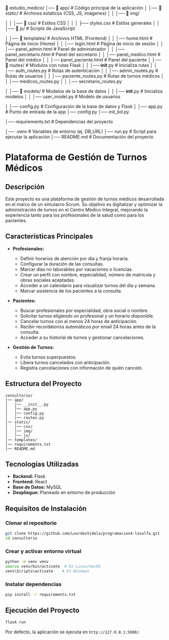 📁 estudio_medico/
│── 📁 app/                      # Código principal de la aplicación
│   │── 📁 static/                # Archivos estáticos (CSS, JS, imágenes)
│   │   │── 📁 img/ 

│   │   │── 📁 css/               # Estilos CSS
│   │   │   ├── styles.css        # Estilos generales
│   │   │── 📁 js/                # Scripts de JavaScript


│   │── 📁 templates/             # Archivos HTML (Frontend)
│   │   │── home.html            # Página de inicio (Home) 
│   │   │── login.html            # Página de inicio de sesión
│   │   │── panel_admin.html      # Panel de administrador
│   │   │── panel_secretario.html # Panel del secretario
│   │   │── panel_medico.html     # Panel del médico
│   │   │── panel_paciente.html   # Panel del paciente
│   │── 📁 routes/                # Módulos con rutas Flask
│   │   │── __init__.py           # Inicializa rutas
│   │   │── auth_routes.py        # Rutas de autenticación
│   │   │── admin_routes.py        # Rutas de usuarios 
│   │   │── paciente_routes.py      # Rutas de turnos médicos
│   │   │── medicos_routes.py
│   │   │── secretario_routes.py

│   │── 📁 models/                # Modelos de la base de datos
│   │   │── __init__.py           # Inicializa modelos
│   │   │── user_model.py         # Modelo de usuarios


│   │── config.py                 # Configuración de la base de datos y Flask
│   │── app.py                    # Punto de entrada de la app
│── config.py
│── init_bd.py

│── requirements.txt           # Dependencias del proyecto 

│── .venv                           # Variables de entorno (ej. DB_URL) 
│── run.py                         # Script para ejecutar la aplicación
│── README.md                      # Documentación del proyecto


# Plataforma de Gestión de Turnos Médicos

## Descripción
Este proyecto es una plataforma de gestión de turnos médicos desarrollada en el marco de un simulacro Scrum. Su objetivo es digitalizar y optimizar la administración de turnos en el Centro Médico Integral, mejorando la experiencia tanto para los profesionales de la salud como para los pacientes.

## Características Principales
- **Profesionales:**
  - Definir horarios de atención por día y franja horaria.
  - Configurar la duración de las consultas.
  - Marcar días no laborables por vacaciones o licencias.
  - Crear un perfil con nombre, especialidad, número de matrícula y obras sociales aceptadas.
  - Acceder a un calendario para visualizar turnos del día y semana.
  - Marcar asistencia de los pacientes a la consulta.

- **Pacientes:**
  - Buscar profesionales por especialidad, obra social o nombre.
  - Solicitar turnos eligiendo un profesional y un horario disponible.
  - Cancelar turnos con al menos 24 horas de anticipación.
  - Recibir recordatorios automáticos por email 24 horas antes de la consulta.
  - Acceder a su historial de turnos y gestionar cancelaciones.

- **Gestión de Turnos:**
  - Evita turnos superpuestos.
  - Libera turnos cancelados con anticipación.
  - Registra cancelaciones con información de quién canceló.
  
## Estructura del Proyecto
```
consultorio/
│── app/
│   │── __init__.py
│   │── app.py
│   │── config.py
│   │── routes.py
│── static/
│   │── css/
│   │── img/
│   │── js/
│── templates/
│── requirements.txt
│── README.md
```

## Tecnologías Utilizadas
- **Backend:** Flask
- **Frontend:** React 
- **Base de Datos:**  MySQL
- **Despliegue:** Planeado en entorno de producción


## Requisitos de Instalación
### Clonar el repositorio
```bash
git clone https://github.com/LourdesVidela/programacion4-losalfa.git
cd consultorio
```

### Crear y activar entorno virtual
```bash
python -m venv venv
source venv/bin/activate  # En Linux/macOS
venv\Scripts\activate    # En Windows
```

### Instalar dependencias
```bash
pip install -r requirements.txt
```

## Ejecución del Proyecto
```bash
flask run
```
Por defecto, la aplicación se ejecuta en `http://127.0.0.1:5000/`.
